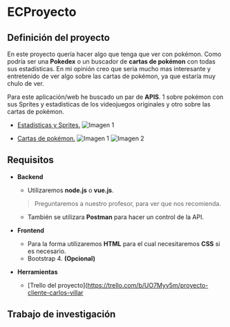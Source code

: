 # ECProyecto

## Definición del proyecto 

En este proyecto quería hacer algo que tenga que ver con pokémon. Como podría ser una **Pokedex** o un buscador de **cartas de pokémon** con todas sus estadísticas. En mi opinión creo que seria mucho mas interesante y entretenido de ver algo sobre las cartas de pokémon, ya que estaría muy chulo de ver.

Para este aplicación/web he buscado un par de **APIS**. 1 sobre pokémon con sus Sprites y estadisticas de los videojuegos originales y otro sobre las cartas de pokémon.

- [Estadísticas y Sprites.](https://pokeapi.co)
![Imagen 1](https://i.imgur.com/87vLIGp.png)

- [Cartas de pokémon.](https://pokemontcg.io)
![Imagen 1](https://i.imgur.com/jWCDSOA.png)
![Imagen 2](https://i.imgur.com/cfRy0e7.png)

## Requisitos
- **Backend**
	- Utilizaremos **node.js** o **vue.js**.
	>Preguntaremos a nuestro profesor, para ver que nos recomienda.
	
	- También se utilizara **Postman** para hacer un control de la API.
- **Frontend**
	- Para la forma utilizaremos **HTML** para el cual necesitaremos **CSS** si es necesario.
	- Bootstrap 4. **(Opcional)**
	
- **Herramientas**
	- [Trello del proyecto](https://trello.com/b/UO7Myv5m/proyecto-cliente-carlos-villar

## Trabajo de investigación
